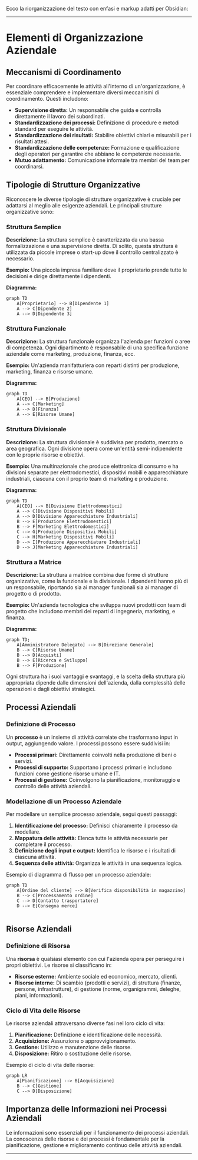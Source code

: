 
Ecco la riorganizzazione del testo con enfasi e markup adatti per Obsidian:

---

# Elementi di Organizzazione Aziendale

## Meccanismi di Coordinamento
Per coordinare efficacemente le attività all'interno di un'organizzazione, è essenziale comprendere e implementare diversi meccanismi di coordinamento. Questi includono:

- **Supervisione diretta:** Un responsabile che guida e controlla direttamente il lavoro dei subordinati.
- **Standardizzazione dei processi:** Definizione di procedure e metodi standard per eseguire le attività.
- **Standardizzazione dei risultati:** Stabilire obiettivi chiari e misurabili per i risultati attesi.
- **Standardizzazione delle competenze:** Formazione e qualificazione degli operatori per garantire che abbiano le competenze necessarie.
- **Mutuo adattamento:** Comunicazione informale tra membri del team per coordinarsi.

## Tipologie di Strutture Organizzative

Riconoscere le diverse tipologie di strutture organizzative è cruciale per adattarsi al meglio alle esigenze aziendali. Le principali strutture organizzative sono:

### Struttura Semplice

**Descrizione:** 
La struttura semplice è caratterizzata da una bassa formalizzazione e una supervisione diretta. Di solito, questa struttura è utilizzata da piccole imprese o start-up dove il controllo centralizzato è necessario.

**Esempio:**
Una piccola impresa familiare dove il proprietario prende tutte le decisioni e dirige direttamente i dipendenti.

**Diagramma:**
```mermaid
graph TD
    A[Proprietario] --> B[Dipendente 1]
    A --> C[Dipendente 2]
    A --> D[Dipendente 3]
```

### Struttura Funzionale

**Descrizione:**
La struttura funzionale organizza l'azienda per funzioni o aree di competenza. Ogni dipartimento è responsabile di una specifica funzione aziendale come marketing, produzione, finanza, ecc.

**Esempio:**
Un'azienda manifatturiera con reparti distinti per produzione, marketing, finanza e risorse umane.

**Diagramma:**
```mermaid
graph TD
    A[CEO] --> B[Produzione]
    A --> C[Marketing]
    A --> D[Finanza]
    A --> E[Risorse Umane]
```

### Struttura Divisionale

**Descrizione:**
La struttura divisionale è suddivisa per prodotto, mercato o area geografica. Ogni divisione opera come un'entità semi-indipendente con le proprie risorse e obiettivi.

**Esempio:**
Una multinazionale che produce elettronica di consumo e ha divisioni separate per elettrodomestici, dispositivi mobili e apparecchiature industriali, ciascuna con il proprio team di marketing e produzione.

**Diagramma:**
```mermaid
graph TD
    A[CEO] --> B[Divisione Elettrodomestici]
    A --> C[Divisione Dispositivi Mobili]
    A --> D[Divisione Apparecchiature Industriali]
    B --> E[Produzione Elettrodomestici]
    B --> F[Marketing Elettrodomestici]
    C --> G[Produzione Dispositivi Mobili]
    C --> H[Marketing Dispositivi Mobili]
    D --> I[Produzione Apparecchiature Industriali]
    D --> J[Marketing Apparecchiature Industriali]
```

### Struttura a Matrice

**Descrizione:**
La struttura a matrice combina due forme di strutture organizzative, come la funzionale e la divisionale. I dipendenti hanno più di un responsabile, riportando sia ai manager funzionali sia ai manager di progetto o di prodotto.

**Esempio:**
Un'azienda tecnologica che sviluppa nuovi prodotti con team di progetto che includono membri dei reparti di ingegneria, marketing, e finanza.

**Diagramma:**
```mermaid
graph TD;
    A[Amministratore Delegato] --> B[Direzione Generale]
    B --> C[Risorse Umane]
    B --> D[Acquisti]
    B --> E[Ricerca e Sviluppo]
    B --> F[Produzione]

```

Ogni struttura ha i suoi vantaggi e svantaggi, e la scelta della struttura più appropriata dipende dalle dimensioni dell'azienda, dalla complessità delle operazioni e dagli obiettivi strategici.

## Processi Aziendali
### Definizione di Processo
Un **processo** è un insieme di attività correlate che trasformano input in output, aggiungendo valore. I processi possono essere suddivisi in:

- **Processi primari:** Direttamente coinvolti nella produzione di beni o servizi.
- **Processi di supporto:** Supportano i processi primari e includono funzioni come gestione risorse umane e IT.
- **Processi di gestione:** Coinvolgono la pianificazione, monitoraggio e controllo delle attività aziendali.

### Modellazione di un Processo Aziendale
Per modellare un semplice processo aziendale, segui questi passaggi:

1. **Identificazione del processo:** Definisci chiaramente il processo da modellare.
2. **Mappatura delle attività:** Elenca tutte le attività necessarie per completare il processo.
3. **Definizione degli input e output:** Identifica le risorse e i risultati di ciascuna attività.
4. **Sequenza delle attività:** Organizza le attività in una sequenza logica.

Esempio di diagramma di flusso per un processo aziendale:
```mermaid
graph TD
    A[Ordine del cliente] --> B[Verifica disponibilità in magazzino]
    B --> C[Processamento ordine]
    C --> D[Contatto trasportatore]
    D --> E[Consegna merce]
    
```

## Risorse Aziendali
### Definizione di Risorsa
Una **risorsa** è qualsiasi elemento con cui l'azienda opera per perseguire i propri obiettivi. Le risorse si classificano in:

- **Risorse esterne:** Ambiente sociale ed economico, mercato, clienti.
- **Risorse interne:** Di scambio (prodotti e servizi), di struttura (finanze, persone, infrastrutture), di gestione (norme, organigrammi, deleghe, piani, informazioni).

### Ciclo di Vita delle Risorse
Le risorse aziendali attraversano diverse fasi nel loro ciclo di vita:

1. **Pianificazione:** Definizione e identificazione delle necessità.
2. **Acquisizione:** Assunzione o approvvigionamento.
3. **Gestione:** Utilizzo e manutenzione delle risorse.
4. **Disposizione:** Ritiro o sostituzione delle risorse.

Esempio di ciclo di vita delle risorse:
```mermaid
graph LR
    A[Pianificazione] --> B[Acquisizione]
    B --> C[Gestione]
    C --> D[Disposizione]
```

## Importanza delle Informazioni nei Processi Aziendali
Le informazioni sono essenziali per il funzionamento dei processi aziendali. La conoscenza delle risorse e dei processi è fondamentale per la pianificazione, gestione e miglioramento continuo delle attività aziendali.

---
